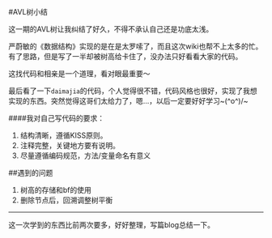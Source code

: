 #AVL树小结

这一期的AVL树让我纠结了好久，不得不承认自己还是功底太浅。  

严蔚敏的《数据结构》实现的是在是太罗嗦了，而且这次wiki也帮不上太多的忙。有了思路，但是写了一半却被树高给卡住了，没办法只好看看大家的代码。

这找代码和相亲是一个道理，看对眼最重要～ 

最后看了一下`daimajia`的代码，个人觉得很不错，代码风格也很好，实现了我想实现的东西。突然觉得这哥们太给力了，嗯...，以后一定要好好学习~\(^o^)/~


####我对自己写代码的要求：

1. 结构清晰，遵循KISS原则。
2. 注释完整，关键地方要有说明。
3. 尽量遵循编码规范，方法/变量命名有意义

##遇到的问题

1. 树高的存储和bf的使用
2. 删除节点后，回溯调整树平衡

****
这一次学到的东西比前两次要多，好好整理，写篇blog总结一下。

